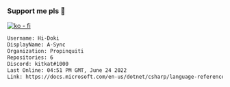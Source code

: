 ### Support me pls 🙏

[![ko - fi](https://ko-fi.com/img/githubbutton_sm.svg)](https://ko-fi.com/O5O4D6DP7)

  ```txt
  Username: Hi-Doki
  DisplayName: A-Sync
  Organization: Propinquiti
  Repositories: 6
  Discord: kitkat#1000
  Last Online: 04:51 PM GMT, June 24 2022
  Link: https://docs.microsoft.com/en-us/dotnet/csharp/language-reference/keywords/async
  ```       